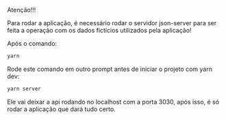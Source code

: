 Atenção!!!

Para rodar a aplicação, é necessário rodar o servidor json-server para ser feita a operação com os dados fictícios utilizados pela aplicação!

Após o comando:
```bash
yarn
```

Rode este comando em outro prompt antes de iniciar o projeto com yarn dev:
```bash
yarn server
```

Ele vai deixar a api rodando no localhost com a porta 3030, após isso, é só rodar a aplicação que dará tudo certo.
